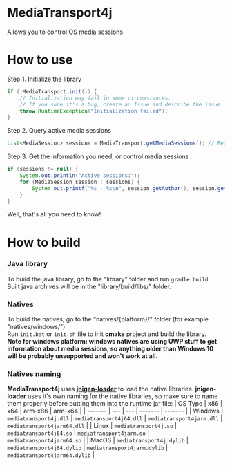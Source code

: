 # MediaTransport4j
Allows you to control OS media sessions

# How to use
Step 1. Initialize the library
```java
if (!MediaTransport.init()) {
    // Initialization may fail in some circumstances.
    // If you sure it's a bug, create an Issue and describe the issue.
    throw RuntimeException("Initialization failed");
}
```

Step 2. Query active media sessions
```java
List<MediaSession> sessions = MediaTransport.getMediaSessions(); // Returned list may be null!
```

Step 3. Get the information you need, or control media sessions
```java
if (sessions != null) {
    System.out.println("Active sessions:");
    for (MediaSession session : sessions) {
        System.out.printf("%s - %s\n", session.getAuthor(), session.getTitle());
    }
}
```

Well, that's all you need to know!

# How to build
### Java library
To build the java library, go to the "library" folder and run `gradle build`.  
Built java archives will be in the "library/build/libs/" folder.  

### Natives
To build the natives, go to the "natives/{platform}/" folder (for example "natives/windows/")  
Run `init.bat` or `init.sh` file to init **cmake** project and build the library.  
**Note for windows platform: windows natives are using UWP stuff to get information about media sessions, so anything older than Windows 10 will be probably unsupported and won't work at all.**

### Natives naming
**MediaTransport4j** uses [**jnigen-loader**](https://github.com/libgdx/gdx-jnigen) to load the native libraries. **jnigen-loader** uses it's own naming for the native libraries, so make sure to name them properly before putting them into the runtime jar file:
| OS Type | x86 | x64 | arm-x86 | arm-x64 |
| ------- | --- | --- | ------- | ------- |
| Windows | `mediatransport4j.dll` | `mediatransport4j64.dll` | `mediatransport4jarm.dll` | `mediatransport4jarm64.dll` |
| Linux   | `mediatransport4j.so` | `mediatransport4j64.so` | `mediatransport4jarm.so` | `mediatransport4jarm64.so` |
| MacOS   | `mediatransport4j.dylib` | `mediatransport4j64.dylib` | `mediatransport4jarm.dylib` | `mediatransport4jarm64.dylib` |
